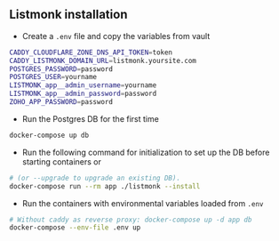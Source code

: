 ## Listmonk installation
* Create a `.env` file and copy the variables from vault
```bash
CADDY_CLOUDFLARE_ZONE_DNS_API_TOKEN=token
CADDY_LISTMONK_DOMAIN_URL=listmonk.yoursite.com
POSTGRES_PASSWORD=password
POSTGRES_USER=yourname
LISTMONK_app__admin_username=yourname
LISTMONK_app__admin_password=password
ZOHO_APP_PASSWORD=password
```
* Run the Postgres DB for the first time
```bash
docker-compose up db
```
* Run the following command for initialization to set up the DB before starting containers or  
```bash
# (or --upgrade to upgrade an existing DB).
docker-compose run --rm app ./listmonk --install 
```
* Run the containers with environmental variables loaded from `.env`
```bash
# Without caddy as reverse proxy: docker-compose up -d app db
docker-compose --env-file .env up
```